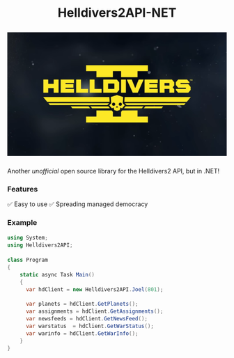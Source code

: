 
<h1 align="center">
  <p align="center">Helldivers2API-NET</p>
  <a href="#">
    <img
      src="Helldivers2API/hdlogo.png"
      >
  </a>
</h1>

Another *unofficial* open source library for the Helldivers2 API, but in .NET!

### Features
 
 ✅ Easy to use
 ✅ Spreading managed democracy

### Example

```csharp
using System;
using Helldivers2API;

class Program
{
    static async Task Main()
    {
      var hdClient = new Helldivers2API.Joel(801);

      var planets = hdClient.GetPlanets();
      var assignments = hdClient.GetAssignments();
      var newsfeeds = hdClient.GetNewsFeed();
      var warstatus  = hdClient.GetWarStatus();
      var warinfo = hdClient.GetWarInfo();  
    }
}
```
